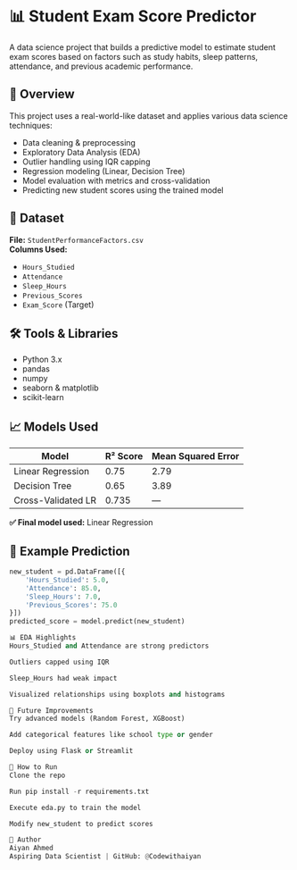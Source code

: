 # 📊 Student Exam Score Predictor

A data science project that builds a predictive model to estimate student exam scores based on factors such as study habits, sleep patterns, attendance, and previous academic performance.

## 🚀 Overview

This project uses a real-world-like dataset and applies various data science techniques:
- Data cleaning & preprocessing
- Exploratory Data Analysis (EDA)
- Outlier handling using IQR capping
- Regression modeling (Linear, Decision Tree)
- Model evaluation with metrics and cross-validation
- Predicting new student scores using the trained model

## 📁 Dataset

**File:** `StudentPerformanceFactors.csv`  
**Columns Used:**
- `Hours_Studied`
- `Attendance`
- `Sleep_Hours`
- `Previous_Scores`
- `Exam_Score` (Target)

## 🛠️ Tools & Libraries

- Python 3.x
- pandas
- numpy
- seaborn & matplotlib
- scikit-learn

## 📈 Models Used

| Model               | R² Score | Mean Squared Error |
|--------------------|----------|---------------------|
| Linear Regression  | 0.75     | 2.79                |
| Decision Tree      | 0.65     | 3.89                |
| Cross-Validated LR | 0.735    | —                   |

**✅ Final model used:** Linear Regression

## 🔮 Example Prediction

```python
new_student = pd.DataFrame([{
    'Hours_Studied': 5.0,
    'Attendance': 85.0,
    'Sleep_Hours': 7.0,
    'Previous_Scores': 75.0
}])
predicted_score = model.predict(new_student)

📊 EDA Highlights
Hours_Studied and Attendance are strong predictors

Outliers capped using IQR

Sleep_Hours had weak impact

Visualized relationships using boxplots and histograms

🧠 Future Improvements
Try advanced models (Random Forest, XGBoost)

Add categorical features like school type or gender

Deploy using Flask or Streamlit

📂 How to Run
Clone the repo

Run pip install -r requirements.txt

Execute eda.py to train the model

Modify new_student to predict scores

👤 Author
Aiyan Ahmed
Aspiring Data Scientist | GitHub: @Codewithaiyan